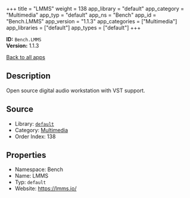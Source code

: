 ﻿+++
title = "LMMS"
weight = 138
app_library = "default"
app_category = "Multimedia"
app_typ = "default"
app_ns = "Bench"
app_id = "Bench.LMMS"
app_version = "1.1.3"
app_categories = ["Multimedia"]
app_libraries = ["default"]
app_types = ["default"]
+++

**ID:** `Bench.LMMS`  
**Version:** 1.1.3  
<!--more-->

[Back to all apps](/apps/)

## Description
Open source digital audio workstation with VST support.

## Source

* Library: [`default`](/app_libraries/default)
* Category: [Multimedia](/app_categories/multimedia)
* Order Index: 138

## Properties

* Namespace: Bench
* Name: LMMS
* Typ: `default`
* Website: <https://lmms.io/>

